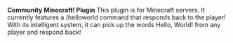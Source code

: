 **Community Minecraft! Plugin**
This plugin is for Minecraft servers. It currently features a /helloworld command that responds back to the player! With its intelligent system, it can pick up the words Hello, World! from any player and respond back!
